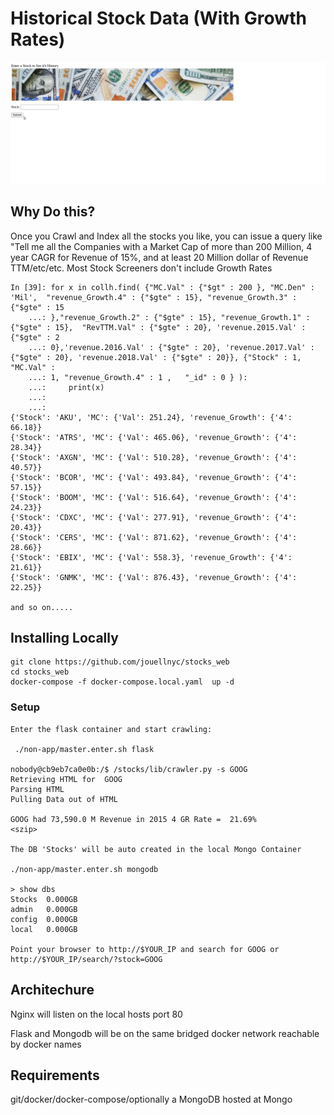 
# Historical Stock Data (With Growth Rates) 
![Stocks](stock_peek.gif)

## Why Do this?
Once you Crawl and Index all the stocks you like, you can issue a  query like "Tell me all the Companies with a Market Cap of more than 200 Million, 4 year CAGR for Revenue of 15%, and at least 20 Million dollar of Revenue TTM/etc/etc. Most Stock Screeners don't include Growth Rates 

```
In [39]: for x in collh.find( {"MC.Val" : {"$gt" : 200 }, "MC.Den" : 'Mil',  "revenue_Growth.4" : {"$gte" : 15}, "revenue_Growth.3" : {"$gte" : 15
    ...: },"revenue_Growth.2" : {"$gte" : 15}, "revenue_Growth.1" : {"$gte" : 15},  "RevTTM.Val" : {"$gte" : 20}, 'revenue.2015.Val' : {"$gte" : 2
    ...: 0},'revenue.2016.Val' : {"$gte" : 20}, 'revenue.2017.Val' : {"$gte" : 20}, 'revenue.2018.Val' : {"$gte" : 20}}, {"Stock" : 1, "MC.Val" :
    ...: 1, "revenue_Growth.4" : 1 ,   "_id" : 0 } ):
    ...:     print(x)
    ...:
    ...:
{'Stock': 'AKU', 'MC': {'Val': 251.24}, 'revenue_Growth': {'4': 66.18}}
{'Stock': 'ATRS', 'MC': {'Val': 465.06}, 'revenue_Growth': {'4': 28.34}}
{'Stock': 'AXGN', 'MC': {'Val': 510.28}, 'revenue_Growth': {'4': 40.57}}
{'Stock': 'BCOR', 'MC': {'Val': 493.84}, 'revenue_Growth': {'4': 57.15}}
{'Stock': 'BOOM', 'MC': {'Val': 516.64}, 'revenue_Growth': {'4': 24.23}}
{'Stock': 'CDXC', 'MC': {'Val': 277.91}, 'revenue_Growth': {'4': 20.43}}
{'Stock': 'CERS', 'MC': {'Val': 871.62}, 'revenue_Growth': {'4': 28.66}}
{'Stock': 'EBIX', 'MC': {'Val': 558.3}, 'revenue_Growth': {'4': 21.61}}
{'Stock': 'GNMK', 'MC': {'Val': 876.43}, 'revenue_Growth': {'4': 22.25}}

and so on.....

```


## Installing Locally
```
git clone https://github.com/jouellnyc/stocks_web
cd stocks_web 
docker-compose -f docker-compose.local.yaml  up -d
```

### Setup 
```
Enter the flask container and start crawling:

 ./non-app/master.enter.sh flask

nobody@cb9eb7ca0e0b:/$ /stocks/lib/crawler.py -s GOOG
Retrieving HTML for  GOOG
Parsing HTML
Pulling Data out of HTML

GOOG had 73,590.0 M Revenue in 2015 4 GR Rate =  21.69%
<szip>

The DB 'Stocks' will be auto created in the local Mongo Container

./non-app/master.enter.sh mongodb 

> show dbs
Stocks  0.000GB
admin   0.000GB
config  0.000GB
local   0.000GB

Point your browser to http://$YOUR_IP and search for GOOG or 
http://$YOUR_IP/search/?stock=GOOG

```

## Architechure
Nginx will listen on the local hosts port 80

Flask and Mongodb will be on the same bridged docker network reachable by docker names

## Requirements
git/docker/docker-compose/optionally a MongoDB hosted at Mongo



